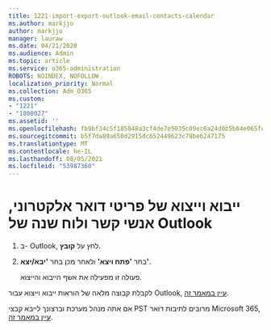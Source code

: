 ```yaml
---
title: 1221-import-export-outlook-email-contacts-calendar
ms.author: markjjo
author: markjjo
manager: lauraw
ms.date: 04/21/2020
ms.audience: Admin
ms.topic: article
ms.service: o365-administration
ROBOTS: NOINDEX, NOFOLLOW
localization_priority: Normal
ms.collection: Adm_O365
ms.custom:
- "1221"
- "1800027"
ms.assetid: ''
ms.openlocfilehash: fb9bf34c5f185848a3cf4de7e5035c09ec6a24d0b5b84e065fcc9cd16e7e276d
ms.sourcegitcommit: b5f7da89a650d2915dc652449623c78be6247175
ms.translationtype: MT
ms.contentlocale: he-IL
ms.lasthandoff: 08/05/2021
ms.locfileid: "53987360"
---
```

# <a name="import-and-export-outlook-email-contacts-and-calendar-items"></a>ייבוא וייצוא של פריטי דואר אלקטרוני, אנשי קשר ולוח שנה של Outlook

1. ב- Outlook, לחץ על **קובץ**.

2. בחר **'פתח ויצא'** ולאחר מכן בחר **'יבא/יצא'**.

    פעולה זו מפעילה את אשף הייבוא והייצוא.

לקבלת קבוצה מלאה של הוראות ייבוא וייצוא עבור Outlook, [עיין במאמר זה](https://support.office.com/article/import-and-export-outlook-email-contacts-and-calendar-92577192-3881-4502-b79d-c3bbada6c8ef).

אם אתה מנהל מערכת וברצונך לייבא קבצי PST מרובים לתיבות דואר Microsoft 365, [עיין במאמר זה](https://docs.microsoft.com/microsoft-365/security/office-365-security/use-dkim-to-validate-outbound-email).